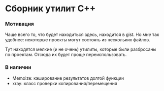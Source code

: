 # Сборник утилит C++

### Мотивация

Чаще всего то, что будет находиться здесь, находится в gist.
Но _мне_ так удобнее: некоторые проекты могут состоять из нескольких файлов.

Тут находятся мелкие (и не очень) утилиты, которые были разбросаны по проектам. 
Отсюда их будет проще переиспользовать.

### В наличии

- Memoize:	кэширование результатов долгой функции
- xray:		класс проверки копирования/перемещения